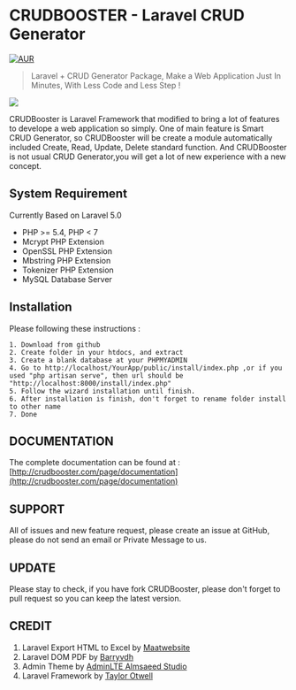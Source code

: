 # CRUDBOOSTER - Laravel CRUD Generator
[![AUR](https://img.shields.io/aur/license/yaourt.svg?maxAge=2592000?style=flat-square)]()

> Laravel + CRUD Generator Package, Make a Web Application Just In Minutes, With Less Code and Less Step !

[<img src="http://crudbooster.com/CrudBooster_Banner.png"/>](http://crudbooster.com)

CRUDBooster is Laravel Framework that modified to bring a lot of features to develope a web application so simply. One of main feature is Smart CRUD Generator, so CRUDBooster will be create a module automatically included Create, Read, Update, Delete standard function. And CRUDBooster is not usual CRUD Generator,you will get a lot of new experience with a new concept.

## System Requirement
Currently Based on Laravel 5.0
- PHP >= 5.4, PHP < 7
- Mcrypt PHP Extension
- OpenSSL PHP Extension
- Mbstring PHP Extension
- Tokenizer PHP Extension
- MySQL Database Server

## Installation
Please following these instructions : 
```
1. Download from github
2. Create folder in your htdocs, and extract
3. Create a blank database at your PHPMYADMIN
4. Go to http://localhost/YourApp/public/install/index.php ,or if you used "php artisan serve", then url should be "http://localhost:8000/install/index.php"
5. Follow the wizard installation until finish.
6. After installation is finish, don't forget to rename folder install to other name 
7. Done
```

## DOCUMENTATION
The complete documentation can be found at : [http://crudbooster.com/page/documentation](http://crudbooster.com/page/documentation)

## SUPPORT 
All of issues and new feature request, please create an issue at GitHub, please do not send an email or Private Message to us.

## UPDATE
Please stay to check, if you have fork CRUDBooster, please don't forget to pull request so you can keep the latest version.

## CREDIT
1. Laravel Export HTML to Excel by [Maatwebsite](https://github.com/Maatwebsite/Laravel-Excel)
2. Laravel DOM PDF by [Barryvdh](https://github.com/barryvdh/laravel-dompdf)
3. Admin Theme by [AdminLTE Almsaeed Studio](https://almsaeedstudio.com/preview)
4. Laravel Framework by [Taylor Otwell](https://github.com/laravel/laravel)
